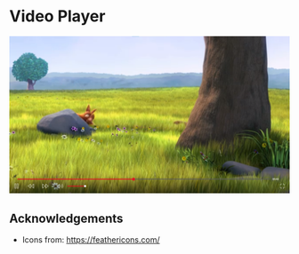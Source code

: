 # Video Player

![Screenshot](./screenshots/desktop.png)

## Acknowledgements

- Icons from: https://feathericons.com/

